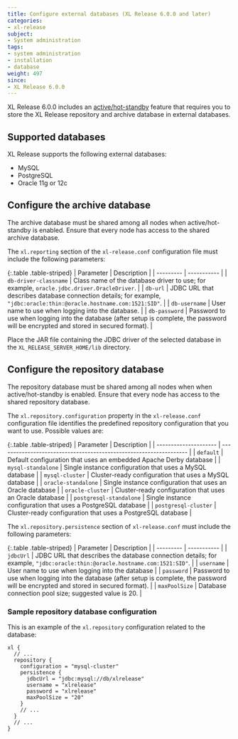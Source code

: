 ```yaml
---
title: Configure external databases (XL Release 6.0.0 and later)
categories:
- xl-release
subject:
- System administration
tags:
- system administration
- installation
- database
weight: 497
since:
- XL Release 6.0.0
---
```


XL Release 6.0.0 includes an [active/hot-standby](/xl-release/how-to/configure-active-failover.html) feature that requires you to store the XL Release repository and archive database in external databases.

## Supported databases

XL Release supports the following external databases:

* MySQL
* PostgreSQL
* Oracle 11g or 12c

## Configure the archive database

The archive database must be shared among all nodes when active/hot-standby is enabled. Ensure that every node has access to the shared archive database.

The `xl.reporting` section of the `xl-release.conf` configuration file must include the following parameters:

{:.table .table-striped}
| Parameter | Description |
| --------- | ----------- |
| `db-driver-classname` | Class name of the database driver to use; for example, `oracle.jdbc.driver.OracleDriver`. |
| `db-url` | JDBC URL that describes database connection details; for example, `"jdbc:oracle:thin:@oracle.hostname.com:1521:SID"`. |
| `db-username` | User name to use when logging into the database. |
| `db-password` | Password to use when logging into the database (after setup is complete, the password will be encrypted and stored in secured format). |

Place the JAR file containing the JDBC driver of the selected database in the `XL_RELEASE_SERVER_HOME/lib` directory.

## Configure the repository database

The repository database must be shared among all nodes when when active/hot-standby is enabled. Ensure that every node has access to the shared repository database.

The `xl.repository.configuration` property in the `xl-release.conf` configuration file identifies the predefined repository configuration that you want to use. Possible values are:

{:.table .table-striped}
| Parameter             | Description                                                        |
| --------------------- | ------------------------------------------------------------------ |
| `default`               | Default configuration that uses an embedded Apache Derby database  |
| `mysql-standalone`      | Single instance configuration that uses a MySQL database           |
| `mysql-cluster`         | Cluster-ready configuration that uses a MySQL database             |
| `oracle-standalone`     | Single instance configuration that uses an Oracle database         |
| `oracle-cluster`        | Cluster-ready configuration that uses an Oracle database           |
| `postgresql-standalone` | Single instance configuration that uses a PostgreSQL database      |
| `postgresql-cluster`    | Cluster-ready configuration that uses a PostgreSQL database        |

The `xl.repository.persistence` section of `xl-release.conf` must include the following parameters:

{:.table .table-striped}
| Parameter     | Description |
| ---------     | ----------- |
| `jdbcUrl`     | JDBC URL that describes the database connection details; for example, `"jdbc:oracle:thin:@oracle.hostname.com:1521:SID"`. |
| `username`    | User name to use when logging into the database |
| `password`    | Password to use when logging into the database (after setup is complete, the password will be encrypted and stored in secured format). |
| `maxPoolSize` | Database connection pool size; suggested value is 20. |

### Sample repository database configuration

This is an example of the `xl.repository` configuration related to the database:

    xl {
      // ...
      repository {
        configuration = "mysql-cluster"
        persistence {
          jdbcUrl = "jdbc:mysql://db/xlrelease"
          username = "xlrelease"
          password = "xlrelease"
          maxPoolSize = "20"
        }
        // ...
      }
      // ...
    }
